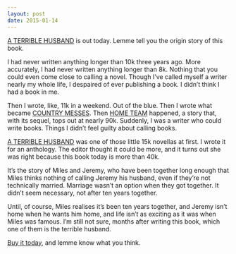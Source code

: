 ```yaml
---
layout: post
date: 2015-01-14
---
```


[A TERRIBLE HUSBAND](http://www.dreamspinnerpress.com/store/product_info.php?products_id=5943) is out today. Lemme tell you the origin story of this book.

I had never written anything longer than 10k three years ago. More accurately, I had never written anything longer than 8k. Nothing that you could even come close to calling a novel. Though I’ve called myself a writer nearly my whole life, I despaired of ever publishing a book. I didn’t think I had a book in me.

Then I wrote, like, 11k in a weekend. Out of the blue. Then I wrote what became [COUNTRY MESSES](http://jamesondash.ca/countrymesses.html). Then [HOME TEAM](http://www.dreamspinnerpress.com/store/product_info.php?products_id=4211) happened, a story that, with its sequel, tops out at nearly 90k. Suddenly, I was a writer who could write books. Things I didn’t feel guilty about calling books.

[A TERRIBLE HUSBAND](http://www.dreamspinnerpress.com/store/product_info.php?products_id=5943) was one of those little 15k novellas at first. I wrote it for an anthology. The editor thought it could be more, and it turns out she was right because this book today is more than 40k.

It’s the story of Miles and Jeremy, who have been together long enough that Miles thinks nothing of calling Jeremy his husband, even if they’re not technically married. Marriage wasn’t an option when they got together. It didn’t seem necessary, not after ten years together.

Until, of course, Miles realises it’s been ten years together, and Jeremy isn’t home when he wants him home, and life isn’t as exciting as it was when Miles was famous. I’m still not sure, months after writing this book, which one of them is the terrible husband.

[Buy it today](http://www.dreamspinnerpress.com/store/product_info.php?products_id=5943), and lemme know what you think. 
